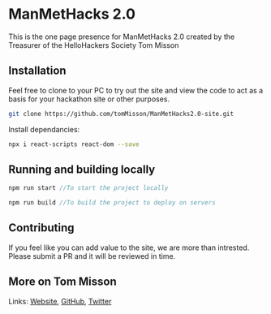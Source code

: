 # ManMetHacks 2.0

This is the one page presence for ManMetHacks 2.0 created by the Treasurer of the HelloHackers Society Tom Misson

## Installation

Feel free to clone to your PC to try out the site and view the code to act as a basis for your hackathon site or other purposes.

```bash
git clone https://github.com/tomMisson/ManMetHacks2.0-site.git
```
Install dependancies: 

```bash
npx i react-scripts react-dom --save
```

## Running and building locally 

```javascript
npm run start //To start the project locally
```

```javascript
npm run build //To build the project to deploy on servers
```
## Contributing
If you feel like you can add value to the site, we are more than intrested. Please submit a PR and it will be reviewed in time.
## More on Tom Misson
Links:
[Website](https://thomas.misson.info), 
[GitHub](https://github.com/tomMisson), 
[Twitter](https://twitter.com/thomas_misson)
